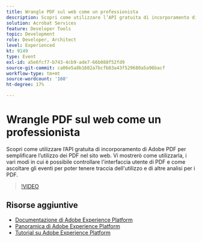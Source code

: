 ```yaml
---
title: Wrangle PDF sul web come un professionista
description: Scopri come utilizzare l’API gratuita di incorporamento di Adobe PDF per semplificare l’utilizzo dei PDF nel sito web. Vi mostrerò come utilizzarla, i vari modi in cui è possibile controllare l'interfaccia utente di PDF e come ascoltare gli eventi per poter tenere traccia dell'utilizzo e di altre analisi per i PDF.
solution: Acrobat Services
feature: Developer Tools
topic: Development
role: Developer, Architect
level: Experienced
kt: 9149
type: Event
exl-id: a5e6fcf7-b743-4cb9-ade7-66b088f52fd9
source-git-commit: ca06e5a8b1602a7bcfb83a43f529680a5a96bacf
workflow-type: tm+mt
source-wordcount: '160'
ht-degree: 17%

---
```


# Wrangle PDF sul web come un professionista

Scopri come utilizzare l’API gratuita di incorporamento di Adobe PDF per semplificare l’utilizzo dei PDF nel sito web. Vi mostrerò come utilizzarla, i vari modi in cui è possibile controllare l&#39;interfaccia utente di PDF e come ascoltare gli eventi per poter tenere traccia dell&#39;utilizzo e di altre analisi per i PDF.


>[!VIDEO](https://video.tv.adobe.com/v/337602/?quality=12&learn=on&hidetitle=true)

## Risorse aggiuntive

- [Documentazione di Adobe Experience Platform](https://experienceleague.adobe.com/docs/experience-platform.html)
- [Panoramica di Adobe Experience Platform](https://experienceleague.adobe.com/docs/experience-platform/landing/home.html?lang=it)
- [Tutorial su Adobe Experience Platform](https://experienceleague.adobe.com/docs/platform-learn/tutorials/overview.html?lang=it)
